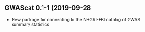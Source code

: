 ## GWAScat 0.1-1 (2019-09-28

- New package for connecting to the NHGRI-EBI catalog of GWAS summary statistics
